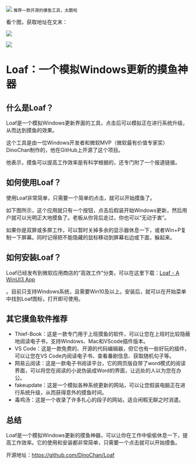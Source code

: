 <img src="/assets/image/240114-摸鱼-1.png" style="max-width: 70%; height: auto;">
<small>推荐一款开源的摸鱼工具，太酷啦</small>


看个图，获取地址在文末：

![](/assets/image/240114-摸鱼-1.png)

![](/assets/image/240114-摸鱼-2.png)


# Loaf：一个模拟Windows更新的摸鱼神器

## 什么是Loaf？

Loaf是一个模拟Windows更新界面的工具，点击后可以模拟正在进行系统升级，从而达到摸鱼的效果。

这个工具是由一位Windows开发者和微软MVP（微软最有价值专家奖）DinoChan制作的，他在GitHub上开源了这个项目。

他表示，摸鱼可以提高工作效率是有科学根据的，还专门附了一个报道链接。

## 如何使用Loaf？

使用Loaf非常简单，只需要一个简单的点击，就可以开始摸鱼了。

如下图所示，这个应用就只有一个按钮，点击后假装开始Windows更新，然后用户就可以光明正大地摸鱼了。老板从你背后走过，你也可以“无动于衷”。


如果你是双屏或多屏工作，可以暂时关掉多余的显示器休息一下，或者Win+P复制一下屏幕。同时记得把不能隐藏的鼠标移动到屏幕右边或下面，躲起来。

## 如何安装Loaf？

Loaf已经发布到微软应用商店的“高效工作”分类，可以在这里下载：[Loaf - A WinUI3 App](^8^)

。目前只支持Windows系统，且需要Win10及以上。安装后，就可以在开始菜单中找到Loaf图标，打开即可使用。

## 其它摸鱼软件推荐


- Thief-Book：这是一款专门用于上班摸鱼的软件，可以让您在上班时比较隐蔽地阅读电子书，支持Windows、Mac和VScode插件版本。
- VS Code：这是一款免费的、开源的代码编辑器，但它也有一些好玩的插件，可以让您在VS Code内阅读电子书、查看番剧信息、获取随机句子等。
- 网易云阅读：这是一款电子书阅读平台，它的网页版自带了word模式的阅读界面，可以将您在阅读的小说伪装成Word的界面，让远处的人以为您在办公。
- fakeupdate：这是一个模拟各种系统更新的网站，可以让您假装电脑正在进行系统升级，从而获得意外的摸鱼时间。
- 毒鸡汤：这是一个收录了许多扎心的段子的网站，适合闲暇无聊之时消遣。



## 总结

Loaf是一个模拟Windows更新的摸鱼神器，可以让你在工作中偷偷休息一下，提高工作效率。它的使用和安装都非常简单，只需要一个点击就可以开始摸鱼。



开源地址：https://github.com/DinoChan/Loaf